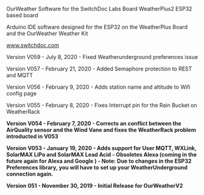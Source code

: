 
OurWeather Software for the SwitchDoc Labs Board WeatherPlus2 ESP32 based board

Arduino IDE software designed for the ESP32 on the WeatherPlus Board and the OurWeather Weather Kit

www.switchdoc.com<BR>

Version V059 - July 8, 2020 -  Fixed Weatherunderground preferences issue <BR>
 
Version V057 - February 21, 2020 -  Added Semaphore protection to REST and MQTT<BR>

Version V056 - February 9, 2020 -  Adds station name and altitude to Wifi config page<BR>

Version V055 - February 8, 2020 - Fixes Interrupt pin for the Rain Bucket on WeatherRack<B> 

Version V054 - February 7, 2020 - Corrects an conflict between the AirQuality sensor and the Wind Vane and fixes the WeatherRack problem introducted in V053<BR>

Version V053 - January 19, 2020 - Adds support for User MQTT, WXLink, SolarMAX LiPo and SolarMAX Lead Acid - Obsoletes Alexa (coming in the future again for Alexa and Google ) - Note:  Due to changes in the ESP32 Preferences library, you will have to set up your WeatherUnderground connection again. <BR>

Version 051 - November 30, 2019 - Initial Release for OurWeatherV2<BR>



